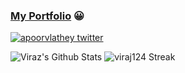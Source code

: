 ### [My Portfolio](https://viraj124.github.io/) 😀 

<p>
  <a href="https://twitter.com/Viraz04" target="blank"><img src="https://img.shields.io/twitter/follow/Viraz04?logo=twitter&style=for-the-badge" alt="apoorvlathey twitter" /></a>
</p>

![Viraz's Github Stats](https://github-readme-stats.vercel.app/api?username=viraj124&count_private=true&show_icons=true&theme=dark&bg_color=0,0f0c29,302b63,24243e)
<img src="https://github-readme-streak-stats.herokuapp.com/?user=viraj124" alt="viraj124 Streak" />
